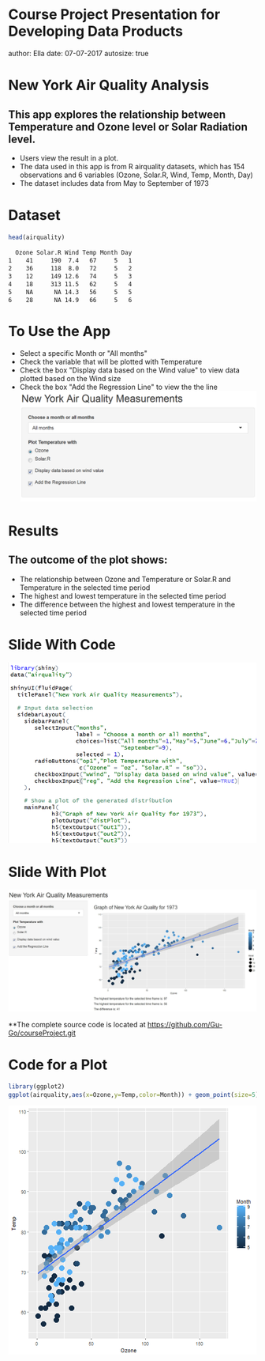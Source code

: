 Course Project Presentation for Developing Data Products
========================================================
author: Ella
date: 07-07-2017
autosize: true

New York Air Quality Analysis
========================================================

<h2>This app explores the relationship between Temperature and Ozone level or Solar Radiation level.   </h2>

- Users view the result in a plot.
- The data used in this app is from R airquality datasets, which has 154 observations and 6 variables (Ozone, Solar.R, Wind, Temp, Month, Day)
- The dataset includes data from May to September of 1973

Dataset
========================================================

```r
head(airquality)
```

```
  Ozone Solar.R Wind Temp Month Day
1    41     190  7.4   67     5   1
2    36     118  8.0   72     5   2
3    12     149 12.6   74     5   3
4    18     313 11.5   62     5   4
5    NA      NA 14.3   56     5   5
6    28      NA 14.9   66     5   6
```

To Use the App
========================================================
- Select a specific Month or "All months"
- Check the variable that will be plotted with Temperature
- Check the box "Display data based on the Wind value" to view data plotted based on the Wind size
- Check the box "Add the Regression Line" to view the the line
![UI Opt](uiOpt.png)

Results
========================================================

<h2>The outcome of the plot shows:   </h2>

- The relationship between Ozone and Temperature or Solar.R and Temperature in the selected time period
- The highest and lowest temperature in the selected time period
- The difference between the highest and lowest temperature in the selected time period

Slide With Code
========================================================
![my file](ui.png)

Slide With Plot
========================================================
![my image](outputfile.png)

**The complete source code is located at https://github.com/Gu-Go/courseProject.git

Code for a Plot
========================================================

```r
library(ggplot2)
ggplot(airquality,aes(x=Ozone,y=Temp,color=Month)) + geom_point(size=5) + geom_smooth(method="lm")
```

![plot of chunk unnamed-chunk-2](courseProjectPresentation-figure/unnamed-chunk-2-1.png)
